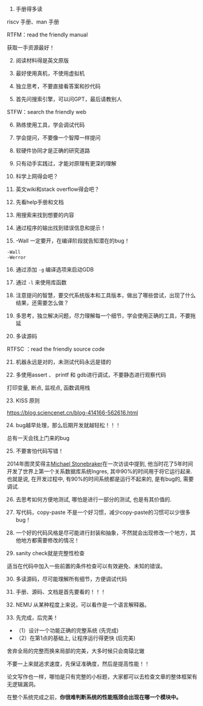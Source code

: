 1. 手册得多读

riscv 手册、man 手册

RTFM：read the friendly manual

获取一手资源最好！



2. 阅读材料得是英文原版



3. 最好使用真机，不使用虚拟机



4. 独立思考，不要直接看答案和抄代码



5. 首先问搜索引擎，可以问GPT，最后请教别人

STFW：search the friendly web



6. 熟练使用工具，学会调试代码



7. 学会提问，不要像一个智障一样提问



8. 软硬件协同才是正确的研究道路



9. 只有动手实践过，才能对原理有更深的理解



10. 科学上网得会吧？



11. 英文wiki和stack overflow得会吧？



12. 先看help手册和文档



13. 用搜索来找到想要的内容



14. 通过程序的输出找到错误信息和提示！



15. -Wall 一定要开，在编译阶段就告知潜在的bug！

```
-Wall
-Werror
```



16. 通过添加 `-g` 编译选项来启动GDB



17. 通过 `-l` 来使用库函数



18. 注意提问的智慧，要交代系统版本和工具版本，做出了哪些尝试，出现了什么结果，还需要怎么做？



19. 多思考，独立解决问题，尽力理解每一个细节，学会使用正确的工具，不要拖延



20. 多读源码

RTFSC ：read the friendly source code



21. 机器永远是对的，未测试代码永远是错的



22. 多使用assert 、 printf 和 gdb进行调试，不要静态进行观察代码

打印变量, 断点, 监视点, 函数调用栈



23. KISS 原则

https://blog.sciencenet.cn/blog-414166-562616.html



24. bug越早处理，那么后期开发就越轻松！！！

总有一天会找上门来的bug



25. 不要害怕代码写错！

2014年图灵奖得主[Michael Stonebraker](https://en.wikipedia.org/wiki/Michael_Stonebraker)在一次访谈中提到, 他当时花了5年时间开发了世界上第一个关系数据库系统Ingres, 其中90%的时间用于将它运行起来. 也就是说, 在开发过程中, 有90%的时间系统都是运行不起来的, 是有bug的, 需要调试.



26. 去思考如何方便地测试, 哪怕是进行一部分的测试, 也是有其价值的.



27. 写代码，copy-paste 不是一个好习惯，减少copy-paste的习惯可以少很多bug！



28. 一个好的代码风格是尽可能进行封装和抽象，不然就会出现修改一个地方，其他地方都需要修改的情况！





29. sanity check就是完整性检查

适当在代码中加入一些前置的条件检查可以有效避免、未知的错误。





30. 多读源码，尽可能理解所有细节，方便调试代码



31. 手册、源码、文档是首先要看的！！！



32. NEMU 从某种程度上来说，可以看作是一个语言解释器。



33. 先完成，后完美！

- （1）设计一个功能正确的完整系统 (先完成)
- （2）在第1点的基础上, 让程序运行得更快 (后完美)

舍弃全局的完整而换来局部的完美，大多时候只会南辕北辙

不要一上来就追求速度，先保证准确度，然后是提高性能！！

论文写作也一样，哪怕是只有完整的小标题，大家都可以去检查文章的整体框架有无逻辑漏洞。

在整个系统完成之前，**你很难判断系统的性能瓶颈会出现在哪一个模块中。**







